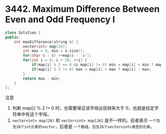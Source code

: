 # 3442. Maximum Difference Between Even and Odd Frequency I

```c++
class Solution {
public:
    int maxDifference(string s) {
        vector<int> map(26);
        int max = 0, min = s.size();
        for(char c : s) ++map[c - 'a'];
        for(int i = 0; i < 26; ++i) {
            if(map[i] % 2 == 0 && map[i] != 0) min = map[i] < min ? map[i] : min;
            if(map[i] % 2 != 0) max = map[i] > max ? map[i] : max;
        }
        return max - min;
    }
};
```

注意

1. 判断 map[i] % 2 != 0 时，也需要保证该字母出现频率大于 0，也就是给定字符串中有这个字母。
2. `vector<int> map(26)` 和 `vector<int> map[26]` 是不一样的。前者表示 `一个包含26个int元素的vector`，后者是 `一个数组，包含26个vector<int>类型的元素`。